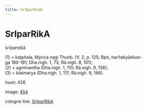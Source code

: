 ```yaml
---
title: SrIparRikA
---
```


# SrIparRikA

śrīparṇikā  <div n="P" />(1) = kaṭphala, Myrica nagi Thunb. (V. 2, p. 125; Bpn, harītakyādivar- <div n="lb" />ga 180-181; Dha.nigh. 1, 73; Rā.nigh. 8, 101); <div n="P" />(2) = agnimantha (Dha.nigh. 1, 110; Rā.nigh. 9, 136); <div n="P" />(3) = kāśmarya (Dha.nigh. 1, 117; Rā.nigh. 9, 146).

lnum: 426

image: [454](https://www.sanskrit-lexicon.uni-koeln.de/scans/csl-apidev/servepdf.php?dict=snp&page=454)

cologne link: [SrIparRikA](https://sanskrit-lexicon.uni-koeln.de/scans/csl-apidev/getword.php?dict=snp&key=SrIparRikA)

